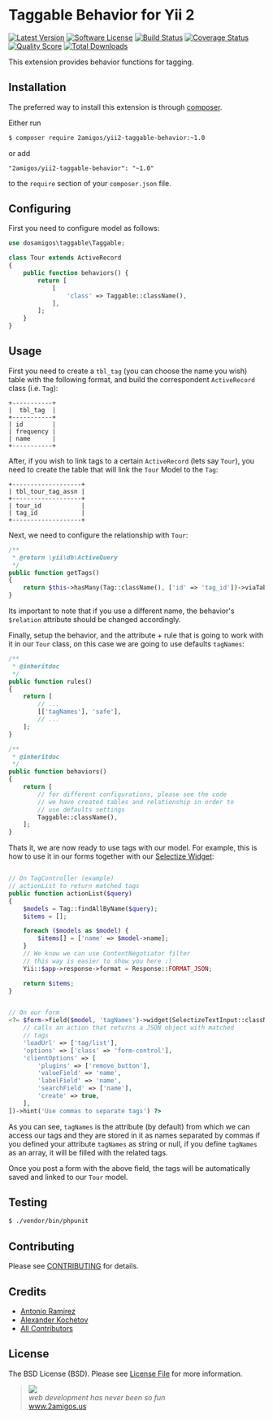 # Taggable Behavior for Yii 2

[![Latest Version](https://img.shields.io/github/tag/2amigos/yii2-taggable-behavior.svg?style=flat-square&label=release)](https://github.com/2amigos/yii2-taggable-behavior/tags)
[![Software License](https://img.shields.io/badge/license-MIT-brightgreen.svg?style=flat-square)](LICENSE.md)
[![Build Status](https://img.shields.io/travis/2amigos/yii2-taggable-behavior/master.svg?style=flat-square)](https://travis-ci.org/2amigos/yii2-taggable-behavior)
[![Coverage Status](https://img.shields.io/scrutinizer/coverage/g/2amigos/yii2-taggable-behavior.svg?style=flat-square)](https://scrutinizer-ci.com/g/2amigos/yii2-taggable-behavior/code-structure)
[![Quality Score](https://img.shields.io/scrutinizer/g/2amigos/yii2-taggable-behavior.svg?style=flat-square)](https://scrutinizer-ci.com/g/2amigos/yii2-taggable-behavior)
[![Total Downloads](https://img.shields.io/packagist/dt/2amigos/yii2-taggable-behavior.svg?style=flat-square)](https://packagist.org/packages/2amigos/yii2-taggable-behavior)

This extension provides behavior functions for tagging.

## Installation

The preferred way to install this extension is through [composer](http://getcomposer.org/download/).

Either run

```bash
$ composer require 2amigos/yii2-taggable-behavior:~1.0
```

or add

```
"2amigos/yii2-taggable-behavior": "~1.0"
```

to the `require` section of your `composer.json` file.

## Configuring

First you need to configure model as follows:

```php
use dosamigos\taggable\Taggable;

class Tour extends ActiveRecord
{
    public function behaviors() {
        return [
            [
                'class' => Taggable::className(),
            ],
        ];
    }
}
```

## Usage

First you need to create a `tbl_tag` (you can choose the name you wish) table with the following format, and build the
correspondent `ActiveRecord` class (i.e. `Tag`):

```
+-----------+
|  tbl_tag  |
+-----------+
| id        |
| frequency |
| name      |
+-----------+
```

After, if you wish to link tags to a certain `ActiveRecord` (lets say `Tour`), you need to create the table that will
link the `Tour` Model to the `Tag`:

```
+-------------------+
| tbl_tour_tag_assn |
+-------------------+
| tour_id           |
| tag_id            |
+-------------------+
```

Next, we need to configure the relationship with `Tour`:

```php
/**
 * @return \yii\db\ActiveQuery
 */
public function getTags()
{
    return $this->hasMany(Tag::className(), ['id' => 'tag_id'])->viaTable('tbl_tour_tag_assn', ['tour_id' => 'id']);
}
```

Its important to note that if you use a different name, the behavior's `$relation` attribute should be changed
accordingly.

Finally, setup the behavior, and the attribute + rule that is going to work with it in our `Tour` class,
on this case we are going to use defaults `tagNames`:

```php
/**
 * @inheritdoc
 */
public function rules()
{
    return [
        // ...
        [['tagNames'], 'safe'],
        // ...
    ];
}

/**
 * @inheritdoc
 */
public function behaviors()
{
    return [
        // for different configurations, please see the code
        // we have created tables and relationship in order to
        // use defaults settings
        Taggable::className(),
    ];
}
```

Thats it, we are now ready to use tags with our model. For example, this is how to use it in our forms together with our
[Selectize Widget](https://github.com/2amigos/yii2-selectize-widget):


```php

// On TagController (example)
// actionList to return matched tags
public function actionList($query)
{
    $models = Tag::findAllByName($query);
    $items = [];

    foreach ($models as $model) {
        $items[] = ['name' => $model->name];
    }
    // We know we can use ContentNegotiator filter
    // this way is easier to show you here :)
    Yii::$app->response->format = Response::FORMAT_JSON;

    return $items;
}


// On our form
<?= $form->field($model, 'tagNames')->widget(SelectizeTextInput::className(), [
    // calls an action that returns a JSON object with matched
    // tags
    'loadUrl' => ['tag/list'],
    'options' => ['class' => 'form-control'],
    'clientOptions' => [
        'plugins' => ['remove_button'],
        'valueField' => 'name',
        'labelField' => 'name',
        'searchField' => ['name'],
        'create' => true,
    ],
])->hint('Use commas to separate tags') ?>
```

As you can see, `tagNames` is the attribute (by default) from which we can access our tags and they are stored in it as
names separated by commas if you defined your attribute `tagNames` as string or null, if you define `tagNames` as an
array, it will be filled with the related tags.

Once you post a form with the above field, the tags will be automatically saved and linked to our `Tour` model.

## Testing

```bash
$ ./vendor/bin/phpunit
```

## Contributing

Please see [CONTRIBUTING](CONTRIBUTING.md) for details.

## Credits

- [Antonio Ramirez](https://github.com/tonydspaniard)
- [Alexander Kochetov](https://github.com/creocoder)
- [All Contributors](https://github.com/2amigos/yii2-selectize-widget/graphs/contributors)

## License

The BSD License (BSD). Please see [License File](LICENSE.md) for more information.

<blockquote>
    <a href="http://www.2amigos.us"><img src="http://www.gravatar.com/avatar/55363394d72945ff7ed312556ec041e0.png"></a><br>
    <i>web development has never been so fun</i><br>
    <a href="http://www.2amigos.us">www.2amigos.us</a>
</blockquote>

